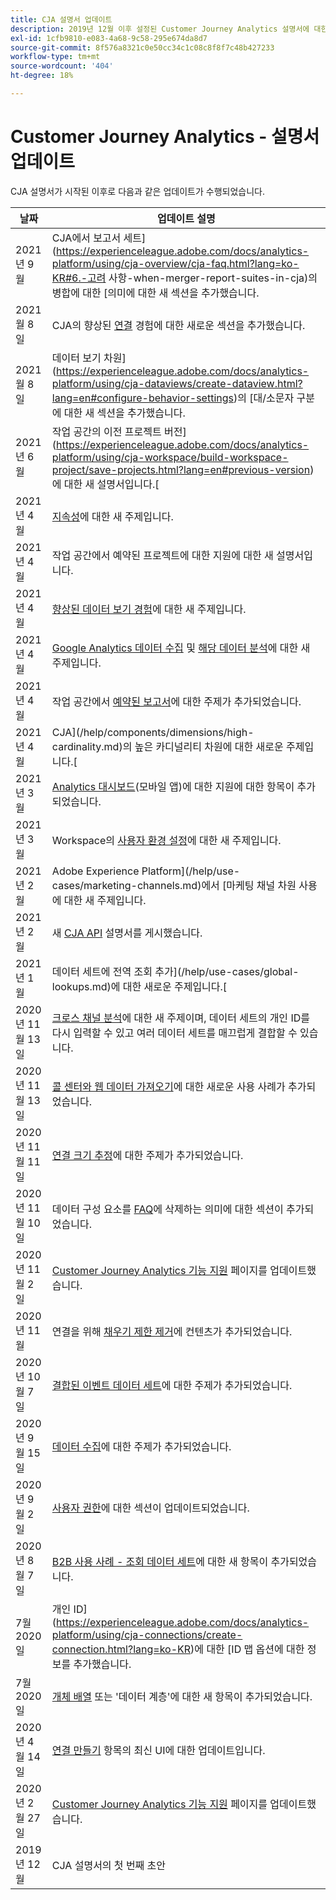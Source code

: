 ```yaml
---
title: CJA 설명서 업데이트
description: 2019년 12월 이후 설정된 Customer Journey Analytics 설명서에 대한 콘텐츠 업데이트를 나열합니다.
exl-id: 1cfb9810-e083-4a68-9c58-295e674da8d7
source-git-commit: 8f576a8321c0e50cc34c1c08c8f8f7c48b427233
workflow-type: tm+mt
source-wordcount: '404'
ht-degree: 18%

---
```


# Customer Journey Analytics - 설명서 업데이트

CJA 설명서가 시작된 이후로 다음과 같은 업데이트가 수행되었습니다.

| 날짜 | 업데이트 설명 |
| --- | --- |
| 2021년 9월 | CJA에서 보고서 세트](https://experienceleague.adobe.com/docs/analytics-platform/using/cja-overview/cja-faq.html?lang=ko-KR#6.-고려 사항-when-merger-report-suites-in-cja)의 병합에 대한 [의미에 대한 새 섹션을 추가했습니다. |
| 2021월 8일 | CJA의 향상된 [연결](https://experienceleague.adobe.com/docs/analytics-platform/using/cja-connections/manage-connections.html?lang=ko-KR) 경험에 대한 새로운 섹션을 추가했습니다. |
| 2021월 8일 | 데이터 보기 차원](https://experienceleague.adobe.com/docs/analytics-platform/using/cja-dataviews/create-dataview.html?lang=en#configure-behavior-settings)의 [대/소문자 구분에 대한 새 섹션을 추가했습니다. |
| 2021년 6월 | 작업 공간의 이전 프로젝트 버전](https://experienceleague.adobe.com/docs/analytics-platform/using/cja-workspace/build-workspace-project/save-projects.html?lang=en#previous-version)에 대한 새 설명서입니다.[ |
| 2021년 4월 | [지속성](/help/data-views/persistence.md)에 대한 새 주제입니다. |
| 2021년 4월 | 작업 공간에서 예약된 프로젝트에 대한 지원에 대한 새 설명서입니다. |
| 2021년 4월 | [향상된 데이터 보기 경험](/help/data-views/data-views.md)에 대한 새 주제입니다. |
| 2021년 4월 | [Google Analytics 데이터 수집](/help/use-cases/ga-to-cja.md) 및 [해당 데이터 분석](/help/use-cases/ga-to-cja-reporting.md)에 대한 새 주제입니다. |
| 2021년 4월 | 작업 공간에서 [예약된 보고서](/help/analysis-workspace/curate-share/t-schedule-report.md)에 대한 주제가 추가되었습니다. |
| 2021년 4월 | CJA](/help/components/dimensions/high-cardinality.md)의 높은 카디널리티 차원에 대한 새로운 주제입니다.[ |
| 2021년 3월 | [Analytics 대시보드](/help/mobile-app/home.md)(모바일 앱)에 대한 지원에 대한 항목이 추가되었습니다. |
| 2021년 3월 | Workspace의 [사용자 환경 설정](/help/analysis-workspace/user-preferences.md)에 대한 새 주제입니다. |
| 2021년 2월 | Adobe Experience Platform](/help/use-cases/marketing-channels.md)에서 [마케팅 채널 차원 사용에 대한 새 주제입니다. |
| 2021년 2월 | 새 [CJA API](https://www.adobe.io/cja-apis/docs/) 설명서를 게시했습니다. |
| 2021년 1월 | 데이터 세트에 전역 조회 추가](/help/use-cases/global-lookups.md)에 대한 새로운 주제입니다.[ |
| 2020년 11월 13일 | [크로스 채널 분석](/help/connections/cca/overview.md)에 대한 새 주제이며, 데이터 세트의 개인 ID를 다시 입력할 수 있고 여러 데이터 세트를 매끄럽게 결합할 수 있습니다. |
| 2020년 11월 13일 | [콜 센터와 웹 데이터 가져오기](/help/use-cases/call-center.md)에 대한 새로운 사용 사례가 추가되었습니다. |
| 2020년 11월 11일 | [연결 크기 추정](/help/connections/estimate-connection-size.md)에 대한 주제가 추가되었습니다. |
| 2020년 11월 10일 | 데이터 구성 요소를 [FAQ](/help/getting-started/cja-faq.md)에 삭제하는 의미에 대한 섹션이 추가되었습니다. |
| 2020년 11월 2일 | [Customer Journey Analytics 기능 지원](/help/getting-started/cja-aa.md) 페이지를 업데이트했습니다. |
| 2020년 11월 | 연결을 위해 [채우기 제한 제거](https://experienceleague.adobe.com/docs/analytics-platform/using/cja-connections/create-connection.html?lang=en#backfill-historical-data)에 컨텐츠가 추가되었습니다. |
| 2020년 10월 7일 | [결합된 이벤트 데이터 세트](/help/connections/combined-dataset.md)에 대한 주제가 추가되었습니다. |
| 2020년 9월 15일 | [데이터 수집](/help/use-cases/data-ingestion.md)에 대한 주제가 추가되었습니다. |
| 2020년 9월 2일 | [사용자 권한](https://experienceleague.adobe.com/docs/analytics-platform/using/cja-overview/cja-overview.html?lang=ko-KR)에 대한 섹션이 업데이트되었습니다. |
| 2020년 8월 7일 | [B2B 사용 사례 - 조회 데이터 세트](/help/use-cases/b2b.md)에 대한 새 항목이 추가되었습니다. |
| 7월 2020일 | 개인 ID](https://experienceleague.adobe.com/docs/analytics-platform/using/cja-connections/create-connection.html?lang=ko-KR)에 대한 [ID 맵 옵션에 대한 정보를 추가했습니다. |
| 7월 2020일 | [개체 배열](/help/use-cases/object-arrays.md) 또는 &#39;데이터 계층&#39;에 대한 새 항목이 추가되었습니다. |
| 2020년 4월 14일 | [연결 만들기](/help/connections/create-connection.md) 항목의 최신 UI에 대한 업데이트입니다. |
| 2020년 2월 27일 | [Customer Journey Analytics 기능 지원](/help/getting-started/cja-aa.md) 페이지를 업데이트했습니다. |
| 2019년 12월 | CJA 설명서의 첫 번째 초안 |
